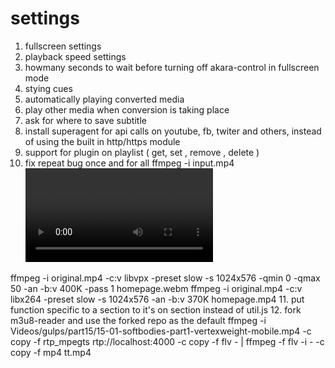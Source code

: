 
# settings
1. fullscreen settings
2. playback speed settings
3. howmany seconds to wait before turning off akara-control in fullscreen mode
4. stying cues
5. automatically playing converted media
6. play other media when conversion is taking place
7. ask for where to save subtitle
8. install superagent for api calls on youtube, fb, twiter and others, instead of using the built in http/https module
9. support for plugin on playlist ( get, set , remove , delete )
10. fix repeat bug once and for all
ffmpeg -i input.mp4 <video options> -filter split rtmp://server[:port][/app] out.mp4

ffmpeg -i original.mp4 -c:v libvpx -preset slow -s 1024x576 -qmin 0 -qmax 50 -an -b:v 400K -pass 1 homepage.webm
ffmpeg -i original.mp4 -c:v libx264 -preset slow -s 1024x576 -an -b:v 370K homepage.mp4
11. put function specific to a section to it's on section instead of util.js
12. fork m3u8-reader and use the forked repo as the default
ffmpeg -i Videos/gulps/part15/15-01-softbodies-part1-vertexweight-mobile.mp4 -c copy -f rtp_mpegts rtp://localhost:4000 -c copy -f flv - | ffmpeg -f flv -i - -c copy -f mp4 tt.mp4

